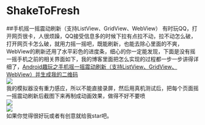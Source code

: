 # ShakeToFresh
##手机摇一摇震动刷新（支持ListView、GridView、WebView）
有时玩QQ，打开网页很卡，人很烦躁，QQ接受信息多的时候下拉有点拉不动，拉不动怎么破，打开网页卡怎么破，就用力摇一摇吧，既能刷新，也能去除心里面的不爽， WebView的刷新还用了水平彩色的进度条，细心的你一定能发现，下面是没有摇一摇手机之前的相关界面如下，我的博客里面把怎么实现的过程都一步一步讲得详细了，[Android趣玩之手机摇一摇震动刷新（支持ListView、GridView、WebView）并生成我的二维码](http://blog.csdn.net/u011068702/article/details/49745765)<br>
![](https://github.com/changechenyu/ShakeToFresh/blob/master/app/src/main/res/drawable/shake.gif) 
<br>
我的模拟器没有重力感应，所以不能直接录屏，然后用真机测试后，把每个页面摇一摇震动刷新后截图下来再制成动画效果，做得不好不要喷<br>
![](https://github.com/changechenyu/ShakeToFresh/blob/master/app/src/main/res/drawable/result1.gif)  
![](https://github.com/changechenyu/ShakeToFresh/blob/master/app/src/main/res/drawable/result2.gif)  
如果你觉得很好玩或者有创意就给我star吧。
